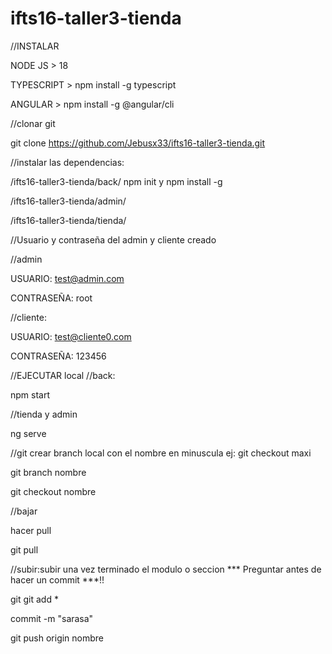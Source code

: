 # ifts16-taller3-tienda


//INSTALAR

NODE JS > 18

TYPESCRIPT > npm install -g typescript

ANGULAR > npm install -g @angular/cli



//clonar git

git clone https://github.com/Jebusx33/ifts16-taller3-tienda.git

//instalar las dependencias:

/ifts16-taller3-tienda/back/ npm init  y  npm install -g

/ifts16-taller3-tienda/admin/  

/ifts16-taller3-tienda/tienda/


//Usuario y contraseña del admin y cliente creado 

//admin 

USUARIO: test@admin.com

CONTRASEÑA: root


//cliente:

USUARIO: test@cliente0.com

CONTRASEÑA: 123456


//EJECUTAR local
//back:

npm start


//tienda y admin

ng serve



//git
crear branch local con el nombre en minuscula ej: git checkout maxi

git branch nombre

git checkout nombre


//bajar

hacer pull

git pull


//subir:subir una vez terminado el modulo o seccion *** Preguntar antes de hacer un commit ***!!

git git add *

commit -m "sarasa"

git push origin nombre
